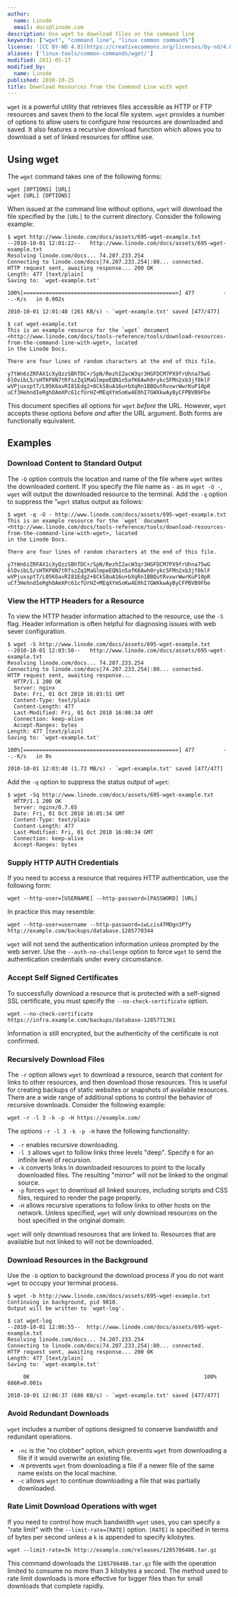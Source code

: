 ```yaml
---
author:
  name: Linode
  email: docs@linode.com
description: Use wget to download files on the command line
keywords: ["wget", "command line", "linux common commands"]
license: '[CC BY-ND 4.0](https://creativecommons.org/licenses/by-nd/4.0)'
aliases: ['linux-tools/common-commands/wget/']
modified: 2011-05-17
modified_by:
  name: Linode
published: 2010-10-25
title: Download Resources from the Command Line with wget
---
```


`wget` is a powerful utility that retrieves files accessible as HTTP or FTP resources and saves them to the local file system. `wget` provides a number of options to allow users to configure how resources are downloaded and saved. It also features a recursive download function which allows you to download a set of linked resources for offline use.

## Using wget

The `wget` command takes one of the following forms:

    wget [OPTIONS] [URL]
    wget [URL] [OPTIONS]

When issued at the command line without options, `wget` will download the file specified by the `[URL]` to the current directory. Consider the following example:

    $ wget http://www.linode.com/docs/assets/695-wget-example.txt
    --2010-10-01 12:01:22--   http://www.linode.com/docs/assets/695-wget-example.txt
    Resolving linode.com/docs... 74.207.233.254
    Connecting to linode.com/docs|74.207.233.254|:80... connected.
    HTTP request sent, awaiting response... 200 OK
    Length: 477 [text/plain]
    Saving to: `wget-example.txt'

    100%[================================================>] 477         --.-K/s   in 0.002s  

    2010-10-01 12:01:48 (261 KB/s) - `wget-example.txt' saved [477/477]

    $ cat wget-example.txt
    This is an example resource for the `wget` document
    <http://www.linode.com/docs/tools-reference/tools/download-resources-from-the-command-line-with-wget>, located
    in the Linode Docs.

    There are four lines of random characters at the end of this file. 

    y7tWn6zZRFAX1cXyQzzSBhTDC+/SpN/RezhI2acW3qr3HGFDCM7PX9frUhna75wG
    6lOvibL5/sHTKP8N7tRfszZq1MaGlmpeEQN1n5afK6Awh0rykc5FMn2xb3jf0klF
    wVPjuxsptT/L05K6avRI81Edg2+8CkS8uA16u+bXqRn1BBQutRvxwrWwrKuP10pR
    uCf3HehndIeRghOAmXPc61cfUrHZ+MEqXYmSoKw4E0hI7GWXkwAyByCFPBVB9Fbe

This document specifies all options for `wget` *before* the URL. However, `wget` accepts these options before *and* after the URL argument. Both forms are functionally equivalent.

## Examples

### Download Content to Standard Output

The `-O` option controls the location and name of the file where `wget` writes the downloaded content. If you specify the file name as `-` as in `wget -O -`, `wget` will output the downloaded resource to the terminal. Add the `-q` option to suppress the "`wget` status output as follows:

    $ wget -q -O - http://www.linode.com/docs/assets/695-wget-example.txt
    This is an example resource for the `wget` document
    <http://www.linode.com/docs/tools-reference/tools/download-resources-from-the-command-line-with-wget>, located
    in the Linode Docs.

    There are four lines of random characters at the end of this file. 

    y7tWn6zZRFAX1cXyQzzSBhTDC+/SpN/RezhI2acW3qr3HGFDCM7PX9frUhna75wG
    6lOvibL5/sHTKP8N7tRfszZq1MaGlmpeEQN1n5afK6Awh0rykc5FMn2xb3jf0klF
    wVPjuxsptT/L05K6avRI81Edg2+8CkS8uA16u+bXqRn1BBQutRvxwrWwrKuP10pR
    uCf3HehndIeRghOAmXPc61cfUrHZ+MEqXYmSoKw4E0hI7GWXkwAyByCFPBVB9Fbe

### View the HTTP Headers for a Resource

To view the HTTP header information attached to the resource, use the `-S` flag. Header information is often helpful for diagnosing issues with web sever configuration.

    $ wget -S http://www.linode.com/docs/assets/695-wget-example.txt
    --2010-10-01 12:03:50--   http://www.linode.com/docs/assets/695-wget-example.txt
    Resolving linode.com/docs... 74.207.233.254
    Connecting to linode.com/docs|74.207.233.254|:80... connected.
    HTTP request sent, awaiting response... 
      HTTP/1.1 200 OK
      Server: nginx
      Date: Fri, 01 Oct 2010 16:03:51 GMT
      Content-Type: text/plain
      Content-Length: 477
      Last-Modified: Fri, 01 Oct 2010 16:00:34 GMT
      Connection: keep-alive
      Accept-Ranges: bytes
    Length: 477 [text/plain]
    Saving to: `wget-example.txt'

    100%[================================================>] 477         --.-K/s   in 0s      

    2010-10-01 12:03:40 (1.73 MB/s) - `wget-example.txt' saved [477/477]

Add the `-q` option to suppress the status output of `wget`:

    $ wget -Sq http://www.linode.com/docs/assets/695-wget-example.txt
      HTTP/1.1 200 OK
      Server: nginx/0.7.65
      Date: Fri, 01 Oct 2010 16:05:34 GMT
      Content-Type: text/plain
      Content-Length: 477
      Last-Modified: Fri, 01 Oct 2010 16:00:34 GMT
      Connection: keep-alive
      Accept-Ranges: bytes

### Supply HTTP AUTH Credentials

If you need to access a resource that requires HTTP authentication, use the following form:

    wget --http-user=[USERNAME] --http-password=[PASSWORD] [URL] 

In practice this may resemble:

    wget --http-user=username --http-password=iwLcis4TMOgn3PTy http://example.com/backups/database.1285770344

`wget` will not send the authentication information unless prompted by the web server. Use the `--auth-no-challenge` option to force `wget` to send the authentication credentials under every circumstance.

### Accept Self Signed Certificates

To successfully download a resource that is protected with a self-signed SSL certificate, you must specify the `--no-check-certificate` option.

    wget --no-check-certificate https://infra.example.com/backups/database-1285771361

Information is still encrypted, but the authenticity of the certificate is not confirmed.

### Recursively Download Files

The `-r` option allows `wget` to download a resource, search that content for links to other resources, and then download those resources. This is useful for creating backups of static websites or snapshots of available resources. There are a wide range of additional options to control the behavior of recursive downloads. Consider the following example:

    wget -r -l 3 -k -p -H https://example.com/

The options `-r -l 3 -k -p -H` have the following functionality:

-   `-r` enables recursive downloading.
-   `-l 3` allows `wget` to follow links three levels "deep". Specify `0` for an infinite level of recursion.
-   `-k` converts links in downloaded resources to point to the locally downloaded files. The resulting "mirror" will not be linked to the original source.
-   `-p` forces `wget` to download all linked sources, including scripts and CSS files, required to render the page properly.
-   `-H` allows recursive operations to follow links to other hosts on the network. Unless specified, `wget` will only download resources on the host specified in the original domain.

`wget` will only download resources that are linked to. Resources that are available but not linked to will not be downloaded.

### Download Resources in the Background

Use the `-b` option to background the download process if you do not want `wget` to occupy your terminal process.

    $ wget -b http://www.linode.com/docs/assets/695-wget-example.txt
    Continuing in background, pid 9810.
    Output will be written to `wget-log'.

    $ cat wget-log
    --2010-10-01 12:06:55--  http://www.linode.com/docs/assets/695-wget-example.txt
    Resolving linode.com/docs... 74.207.233.254
    Connecting to linode.com/docs|74.207.233.254|:80... connected.
    HTTP request sent, awaiting response... 200 OK
    Length: 477 [text/plain]
    Saving to: `wget-example.txt'

         0K                                                       100%  686K=0.001s

    2010-10-01 12:06:37 (686 KB/s) - `wget-example.txt' saved [477/477]

### Avoid Redundant Downloads

`wget` includes a number of options designed to conserve bandwidth and redundant operations.

-   `-nc` is the "no clobber" option, which prevents `wget` from downloading a file if it would overwrite an existing file.
-   `-N` prevents `wget` from downloading a file if a newer file of the same name exists on the local machine.
-   `-c` allows `wget` to continue downloading a file that was partially downloaded.

### Rate Limit Download Operations with wget

If you need to control how much bandwidth `wget` uses, you can specify a "rate limit" with the `--limit-rate=[RATE]` option. `[RATE]` is specified in terms of bytes per second unless a `k` is appended to specify kilobytes.

    wget --limit-rate=3k http://example.com/releases/1285786486.tar.gz

This command downloads the `1285786486.tar.gz` file with the operation limited to consume no more than 3 kilobytes a second. The method used to rate limit downloads is more effective for bigger files than for small downloads that complete rapidly.
